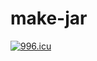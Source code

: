# make-jar
<a href="https://996.icu"><img src="https://img.shields.io/badge/link-996.icu-red.svg" alt="996.icu"></a>
